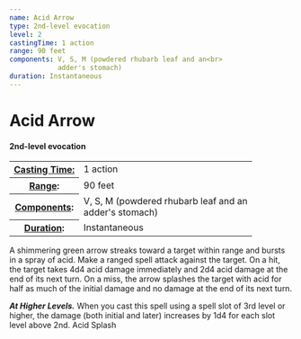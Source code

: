 ```yaml
---
name: Acid Arrow
type: 2nd-level evocation
level: 2
castingTime: 1 action
range: 90 feet
components: V, S, M (powdered rhubarb leaf and an<br>
			adder's stomach)
duration: Instantaneous
---
```


Acid Arrow
==========

#### 2nd-level evocation

<table cellspacing="0" class="statBlock"><tbody><tr><th><a href="/srd/spellcasting/castingASpell.htm#castingTime">Casting Time:</a></th><td>1 action</td></tr><tr><th><a href="/srd/spellcasting/castingASpell.htm#range">Range</a>:</th><td>90 feet</td></tr><tr><th><a href="/srd/spellcasting/castingASpell.htm#components">Components</a>:</th><td>V, S, M (powdered rhubarb leaf and an<br>adder's stomach)</td></tr><tr><th><a href="/srd/spellcasting/castingASpell.htm#duration">Duration</a>:</th><td>Instantaneous</td></tr></tbody></table>

A shimmering green arrow streaks toward a target within range and bursts in a spray of acid. Make a ranged spell attack against the target. On a hit, the target takes 4d4 acid damage immediately and 2d4 acid damage at the end of its next turn. On a miss, the arrow splashes the target with acid for half as much of the initial damage and no damage at the end of its next turn.

_**At Higher Levels.**_ When you cast this spell using a spell slot of 3rd level or higher, the damage (both initial and later) increases by 1d4 for each slot level above 2nd. Acid Splash